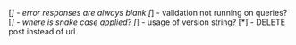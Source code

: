 [*] - error responses are always blank
[*] - validation not running on queries?
[*] - where is snake case applied?
[*] - usage of version string?
[*] - DELETE post instead of url